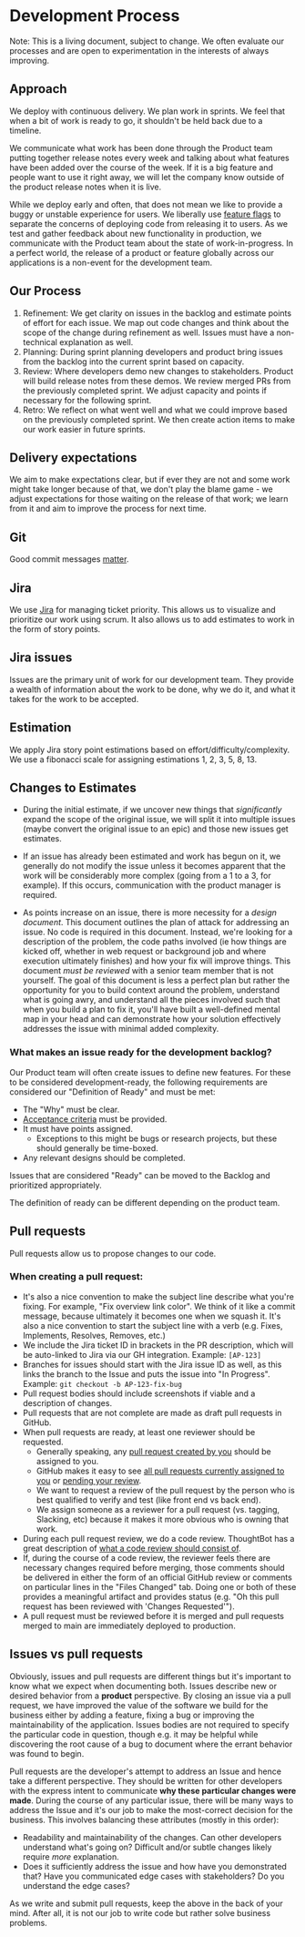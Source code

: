 # Development Process

Note: This is a living document, subject to change. We often evaluate our processes and are open to experimentation in the interests of always improving.

## Approach

We deploy with continuous delivery. We plan work in sprints. We feel that when a bit of work is ready to go, it shouldn't be held back due to a timeline.

We communicate what work has been done through the Product team putting together release notes every week and talking about what features have been added over the course of the week. If it is a big feature and people want to use it right away, we will let the company know outside of the product release notes when it is live.

While we deploy early and often, that does not mean we like to provide a buggy or unstable experience for users. We liberally use [feature flags](https://en.wikipedia.org/wiki/Feature_toggle) to separate the concerns of deploying code from releasing it to users. As we test and gather feedback about new functionality in production, we communicate with the Product team about the state of work-in-progress. In a perfect world, the release of a product or feature globally across our applications is a non-event for the development team.

## Our Process

1. Refinement: We get clarity on issues in the backlog and estimate points of effort for each issue. We map out code changes and think about the scope of the change during refinement as well. Issues must have a non-technical explanation as well.
1. Planning: During sprint planning developers and product bring issues from the backlog into the current sprint based on capacity.
1. Review: Where developers demo new changes to stakeholders. Product will build release notes from these demos. We review merged PRs from the previously completed sprint. We adjust capacity and points if necessary for the following sprint.
1. Retro: We reflect on what went well and what we could improve based on the previously completed sprint. We then create action items to make our work easier in future sprints.

## Delivery expectations

We aim to make expectations clear, but if ever they are not and some work might take longer because of that, we don't play the blame game - we adjust expectations for those waiting on the release of that work; we learn from it and aim to improve the process for next time.

## Git

Good commit messages [matter](http://chris.beams.io/posts/git-commit/).

## Jira

We use [Jira](http://jira.atlassian.net) for managing ticket priority. This allows us to
visualize and prioritize our work using
scrum. It also allows us to add estimates
to work in the form of story points.

## Jira issues

Issues are the primary unit of work for our development team. They provide a wealth of information about the work to be done, why we do it, and what it takes for the work to be accepted.

## Estimation

We apply Jira story point estimations based on effort/difficulty/complexity. We use a fibonacci scale for assigning estimations 1, 2, 3, 5, 8, 13.

## Changes to Estimates

- During the initial estimate, if we uncover new things that _significantly_ expand
  the scope of the original issue, we will split it into multiple issues (maybe convert the original issue to an epic) and those new issues get estimates.
- If an issue has already been estimated and work has begun on it, we generally do
  not modify the issue unless it becomes apparent that the work will be considerably more complex (going from a 1 to a 3, for example). If this occurs, communication with the product manager is required.

- As points increase on an issue, there is more necessity for a _design document_.
  This document outlines the plan of attack for addressing an issue. No code is
  required in this document. Instead, we're looking for a description of the
  problem, the code paths involved (ie how things are kicked off, whether in web
  request or background job and where execution ultimately finishes) and how your
  fix will improve things. This document _must be reviewed_ with a senior team
  member that is not yourself. The goal of this document is less a perfect plan but
  rather the opportunity for you to build context around the problem, understand
  what is going awry, and understand all the pieces involved such that when you
  build a plan to fix it, you'll have built a well-defined mental map in your head
  and can demonstrate how your solution effectively addresses the issue with minimal
  added complexity.

### What makes an issue ready for the development backlog?

Our Product team will often create issues to define new features. For these to be considered development-ready, the following requirements are considered our "Definition of Ready" and must be met:

- The "Why" must be clear.
- [Acceptance criteria](https://nomad8.com/acceptance_criteria/) must be provided.
- It must have points assigned.
  - Exceptions to this might be bugs or research projects, but these should
    generally be time-boxed.
- Any relevant designs should be completed.

Issues that are considered "Ready" can be moved to the Backlog and prioritized
appropriately.

The definition of ready can be different depending on the product team.

## Pull requests

Pull requests allow us to propose changes to our code.

### When creating a pull request:

- It's also a nice convention to make the subject line describe what you're fixing. For example, "Fix overview link color". We think of it like a commit message, because ultimately it becomes one when we squash it. It's also a nice convention to start the subject line with a verb (e.g. Fixes, Implements, Resolves, Removes, etc.)
- We include the Jira ticket ID in brackets in the PR description, which will be auto-linked to Jira via our GH integration. Example: `[AP-123]`
- Branches for issues should start with the Jira issue ID as well, as this links the branch to the Issue and puts the issue into "In Progress".
  Example: `git checkout -b AP-123-fix-bug`
- Pull request bodies should include screenshots if viable and a description of changes.
- Pull requests that are not complete are made as draft pull requests in GitHub.
- When pull requests are ready, at least one reviewer should be requested.
  - Generally speaking, any [pull request created by you](https://github.com/pulls?user%3Astratasan) should be assigned to you.
  - GitHub makes it easy to see [all pull requests currently assigned to you](https://github.com/pulls/assigned/?user%3Astratasan) or [pending your review](https://github.com/pulls/review-requested?user=stratasan).
  - We want to request a review of the pull request by the person who is best qualified to
    verify and test (like front end vs back end).
  - We assign someone as a reviewer for a pull request (vs. tagging, Slacking, etc) because
    it makes it more obvious who is owning that work.
- During each pull request review, we do a code review. ThoughtBot has a great
  description of [what a code review should consist of](https://github.com/thoughtbot/guides/tree/master/code-review).
- If, during the course of a code review, the reviewer feels there are necessary changes required before merging, those comments should be delivered in either the form of an official GitHub review or comments on particular lines in the "Files Changed" tab. Doing one or both of these provides a meaningful artifact and provides status (e.g. "Oh this pull request has been reviewed with 'Changes Requested'").
- A pull request must be reviewed before it is merged and pull requests merged to main are immediately deployed to production.

## Issues vs pull requests

Obviously, issues and pull requests are different things but it's important to know what
we expect when documenting both. Issues describe new or desired behavior from a
**product** perspective. By closing an issue via a pull request, we have improved the value of the
software we build for the business either by adding a feature, fixing a bug or improving
the maintainability of the application. Issues bodies are not required to specify the
particular code in question, though e.g. it may be helpful while discovering the root
cause of a bug to document where the errant behavior was found to begin.

Pull requests are the developer's attempt to address an Issue and hence take a different
perspective. They should be written for other developers with the express intent to communicate
**why these particular changes were made**. During the course of any particular issue, there
will be many ways to address the Issue and it's our job to make the most-correct decision
for the business. This involves balancing these attributes (mostly in this order):

- Readability and maintainability of the changes. Can other developers understand what's going on? Difficult and/or subtle changes likely require _more_ explanation.
- Does it sufficiently address the issue and how have you demonstrated that? Have you communicated edge cases with stakeholders? Do you understand the edge cases?

As we write and submit pull requests, keep the above in the back of your mind. After all, it is
not our job to write code but rather solve business problems.
